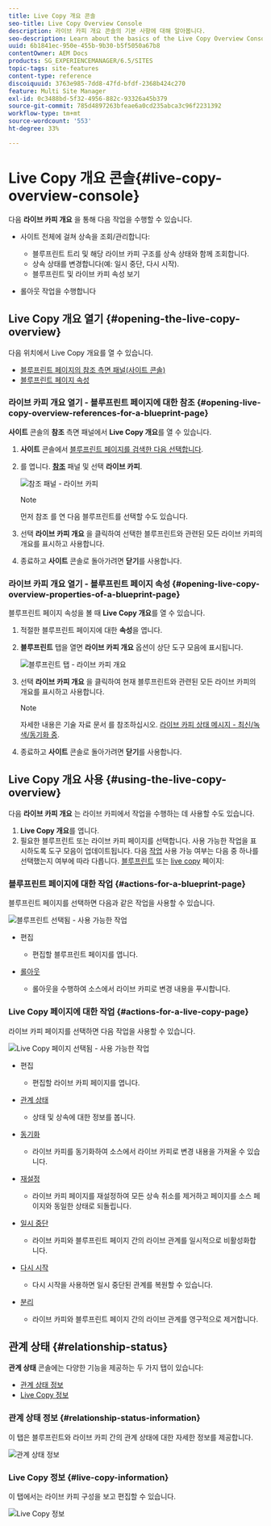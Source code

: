 ```yaml
---
title: Live Copy 개요 콘솔
seo-title: Live Copy Overview Console
description: 라이브 카피 개요 콘솔의 기본 사항에 대해 알아봅니다.
seo-description: Learn about the basics of the Live Copy Overview Console.
uuid: 6b1841ec-950e-455b-9b30-b5f5050a67b8
contentOwner: AEM Docs
products: SG_EXPERIENCEMANAGER/6.5/SITES
topic-tags: site-features
content-type: reference
discoiquuid: 3763e985-7dd8-47fd-bfdf-2368b424c270
feature: Multi Site Manager
exl-id: 0c3488bd-5f32-4956-882c-93326a45b379
source-git-commit: 785d4897263bfeae6a0cd235abca3c96f2231392
workflow-type: tm+mt
source-wordcount: '553'
ht-degree: 33%

---
```


# Live Copy 개요 콘솔{#live-copy-overview-console}

다음 **라이브 카피 개요** 을 통해 다음 작업을 수행할 수 있습니다.

* 사이트 전체에 걸쳐 상속을 조회/관리합니다:

   * 블루프린트 트리 및 해당 라이브 카피 구조를 상속 상태와 함께 조회합니다.
   * 상속 상태를 변경합니다(예: 일시 중단, 다시 시작).
   * 블루프린트 및 라이브 카피 속성 보기

* 롤아웃 작업을 수행합니다

## Live Copy 개요 열기 {#opening-the-live-copy-overview}

다음 위치에서 Live Copy 개요를 열 수 있습니다.

* [블루프린트 페이지의 참조 측면 패널(사이트 콘솔)](#opening-live-copy-overview-references-for-a-blueprint-page)
* [블루프린트 페이지 속성](#opening-live-copy-overview-properties-of-a-blueprint-page)

### 라이브 카피 개요 열기 - 블루프린트 페이지에 대한 참조 {#opening-live-copy-overview-references-for-a-blueprint-page}

**사이트** 콘솔의 **참조** 측면 패널에서 **Live Copy 개요**&#x200B;를 열 수 있습니다.

1. **사이트** 콘솔에서 [블루프린트 페이지를 검색한 다음 선택합니다](/help/sites-authoring/basic-handling.md#viewing-and-selecting-resources).
1. 를 엽니다. **[참조](/help/sites-authoring/basic-handling.md#references)** 패널 및 선택 **라이브 카피**.

   ![참조 패널 - 라이브 카피](assets/chlimage_1-359.png)

   >[!NOTE]
   >
   >먼저 참조 를 연 다음 블루프린트를 선택할 수도 있습니다.

1. 선택 **라이브 카피 개요** 을 클릭하여 선택한 블루프린트와 관련된 모든 라이브 카피의 개요를 표시하고 사용합니다.
1. 종료하고 **사이트** 콘솔로 돌아가려면 **닫기**&#x200B;를 사용합니다.

### 라이브 카피 개요 열기 - 블루프린트 페이지 속성 {#opening-live-copy-overview-properties-of-a-blueprint-page}

블루프린트 페이지 속성을 볼 때 **Live Copy 개요**&#x200B;를 열 수 있습니다.

1. 적절한 블루프린트 페이지에 대한 **속성**&#x200B;을 엽니다.
1. **블루프린트** 탭을 열면 **라이브 카피 개요** 옵션이 상단 도구 모음에 표시됩니다.

   ![블루프린트 탭 - 라이브 카피 개요](assets/chlimage_1-360.png)

1. 선택 **라이브 카피 개요** 을 클릭하여 현재 블루프린트와 관련된 모든 라이브 카피의 개요를 표시하고 사용합니다.

   >[!NOTE]
   >
   >자세한 내용은 기술 자료 문서 를 참조하십시오. [라이브 카피 상태 메시지 - 최신/녹색/동기화 중](https://helpx.adobe.com/experience-manager/kb/livecopy-status-message---up-to-date-green-in-sync.html).

1. 종료하고 **사이트** 콘솔로 돌아가려면 **닫기**&#x200B;를 사용합니다.

## Live Copy 개요 사용 {#using-the-live-copy-overview}

다음 **라이브 카피 개요** 는 라이브 카피에서 작업을 수행하는 데 사용할 수도 있습니다.

1. **Live Copy 개요**&#x200B;를 엽니다.
1. 필요한 블루프린트 또는 라이브 카피 페이지를 선택합니다. 사용 가능한 작업을 표시하도록 도구 모음이 업데이트됩니다. 다음 [작업](/help/sites-administering/msm.md#terms-used) 사용 가능 여부는 다음 중 하나를 선택했는지 여부에 따라 다릅니다. [블루프린트](#actions-for-a-blueprint-page) 또는 [live copy](#actions-for-a-live-copy-page) 페이지:

### 블루프린트 페이지에 대한 작업 {#actions-for-a-blueprint-page}

블루프린트 페이지를 선택하면 다음과 같은 작업을 사용할 수 있습니다.

![블루프린트 선택됨 - 사용 가능한 작업](assets/chlimage_1-361.png)

* 편집

   * 편집할 블루프린트 페이지를 엽니다.

* [롤아웃](/help/sites-administering/msm.md#rollout-and-synchronize)

   * 롤아웃을 수행하여 소스에서 라이브 카피로 변경 내용을 푸시합니다.

### Live Copy 페이지에 대한 작업 {#actions-for-a-live-copy-page}

라이브 카피 페이지를 선택하면 다음 작업을 사용할 수 있습니다.

![Live Copy 페이지 선택됨 - 사용 가능한 작업](assets/chlimage_1-362.png)

* 편집

   * 편집할 라이브 카피 페이지를 엽니다.

* [관계 상태](#relationship-status)

   * 상태 및 상속에 대한 정보를 봅니다.

* [동기화](/help/sites-administering/msm.md#rollout-and-synchronize)

   * 라이브 카피를 동기화하여 소스에서 라이브 카피로 변경 내용을 가져올 수 있습니다.

* [재설정](/help/sites-administering/msm-livecopy.md#resetting-a-live-copy-page)

   * 라이브 카피 페이지를 재설정하여 모든 상속 취소를 제거하고 페이지를 소스 페이지와 동일한 상태로 되돌립니다.

* [일시 중단](/help/sites-administering/msm.md#suspending-and-cancelling-inheritance-and-synchronization)

   * 라이브 카피와 블루프린트 페이지 간의 라이브 관계를 일시적으로 비활성화합니다.

* [다시 시작](/help/sites-administering/msm-livecopy.md#resuming-inheritance-for-a-page)

   * 다시 시작을 사용하면 일시 중단된 관계를 복원할 수 있습니다.

* [분리](/help/sites-administering/msm.md#detaching-a-live-copy)

   * 라이브 카피와 블루프린트 페이지 간의 라이브 관계를 영구적으로 제거합니다.

## 관계 상태 {#relationship-status}

**관계 상태** 콘솔에는 다양한 기능을 제공하는 두 가지 탭이 있습니다:

* [관계 상태 정보](#relationship-status-information)
* [Live Copy 정보](#live-copy-information)

### 관계 상태 정보 {#relationship-status-information}

이 탭은 블루프린트와 라이브 카피 간의 관계 상태에 대한 자세한 정보를 제공합니다.

![관계 상태 정보](assets/chlimage_1-363.png)

### Live Copy 정보 {#live-copy-information}

이 탭에서는 라이브 카피 구성을 보고 편집할 수 있습니다.

![Live Copy 정보](assets/chlimage_1-364.png)
